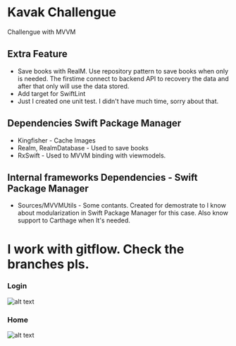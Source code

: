 # Kavak Challengue

Challengue with MVVM


## Extra Feature
* Save books with RealM. Use repository pattern to save books when only is needed. The firstime connect to backend API to recovery the data and after that only will use the data stored.
* Add target for SwiftLint
* Just I created one unit test. I didn't have much time, sorry about that. 


## Dependencies Swift Package Manager

* Kingfisher - Cache Images
* Realm, RealmDatabase - Used to save books 
* RxSwift - Used to MVVM binding with viewmodels.


## Internal frameworks Dependencies - Swift Package Manager

* Sources/MVVMUtils - Some contants. Created for demostrate to I know about modularization in Swift Package Manager for this case.   Also know support to Carthage when It's needed.



# I work with gitflow. Check the branches pls. 





### Login
![alt text](https://user-images.githubusercontent.com/66708463/132237907-b25dc2d2-7f27-449c-bec1-1c7d0d9526af.png)
### Home
![alt text](https://user-images.githubusercontent.com/66708463/132137002-76202b03-5ed9-4487-80bd-bf3b07223139.png)
